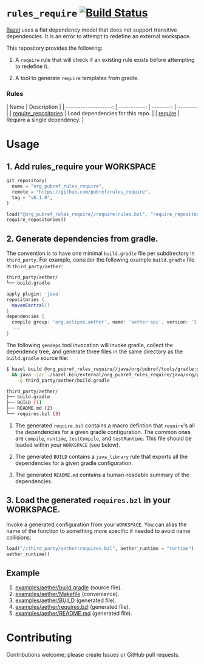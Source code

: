 # `rules_require` [![Build Status](https://travis-ci.org/pubref/rules_require.svg?branch=master)](https://travis-ci.org/pubref/rules_require)

[Bazel][bazel-home] uses a flat dependency model that does not support
transitive dependencies.  It is an error to attempt to redefine an
external workspace.

This repository provides the following:

1. A `require` rule that will check if an
   existing rule exists before attempting to redefine it.

2. A tool to generate `require` templates from gradle.

### Rules

| Name                     | Description |
| -------------------: | -----------: | --------: | -------- |
| [require_repositories](#require_repositories)  | Load dependencies for this repo. |
| [require](#require)  | Require a single dependency. |

# Usage

## 1. Add rules_require your WORKSPACE

```python
git_repository(
  name = "org_pubref_rules_require",
  remote = "https://github.com/pubref/rules_require",
  tag = "v0.1.0",
)

load("@org_pubref_rules_require//require:rules.bzl", "require_repositories")
require_repositories()
```

## 2. Generate dependencies from gradle.

The convention is to have one minimal `build.gradle` file per
subdirectory in `third_party`.  For example, consider the following
example `build.gradle` file in `third_party/aether`:

```sh
third_party/aether/
└── build.gradle
```

```groovy
apply plugin: 'java'
repositories {
  mavenCentral()
}
dependencies {
  compile group: 'org.eclipse.aether', name: 'aether-spi', version: '1.1.0'
  ...
}
```

The following `gendeps` tool invocation will invoke gradle, collect
the dependency tree, and generate three files in the same directory as
the `build.gradle` source file:

```sh
$ bazel build @org_pubref_rules_require//java/org/pubref/tools/gradle:gendeps_deploy.jar \
  && java -jar ./bazel-bin/external/org_pubref_rules_require/java/org/pubref/tools/gradle/gendeps_deploy.jar \
	-g third_party/aether/build.gradle
```

```sh
third_party/aether/
├── build.gradle
├── BUILD (1)
├── README.md (2)
└── requires.bzl (3)
```

1. The generated `require.bzl` contains a macro defintion that
   `require`'s all the dependencies for a given gradle configuration.
   The common ones are `compile`, `runtime`, `testCompile`, and
   `testRuntime`.  This file should be loaded within your `WORKSPACE`
   (see below).

1. The generated `BUILD` contains a `java_library` rule that exports
   all the dependencies for a given gradle configuration.

1. The generated `README.md` contains a human-readable summary of the
   dependencies.


## 3. Load the generated `requires.bzl` in your WORKSPACE.

Invoke a generated configuration from your `WORKSPACE`.  You can alias
the name of the function to something more specific if needed to avoid
name collisions:

```python
load("//third_party/aether:requires.bzl", aether_runtime = "runtime")
aether_runtime()
```

## Example

1. [examples/aether/build.gradle](examples/aether/build.gradle) (source file).
1. [examples/aether/Makefile](examples/aether/Makefile) (convenience).
1. [examples/aether/BUILD](examples/aether/BUILD) (generated file).
1. [examples/aether/requires.bzl](examples/aether/requires.bzl) (generated file).
1. [examples/aether/README.md](examples/aether/README.md) (generated file).

# Contributing

Contributions welcome; please create Issues or GitHub pull requests.

[bazel-home]: http://bazel.io "Bazel Homepage"
